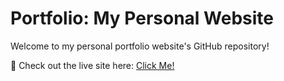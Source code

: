# Portfolio: My Personal Website

Welcome to my personal portfolio website's GitHub repository!

🔗 Check out the live site here: [Click Me!](https://majormask.github.io
)
